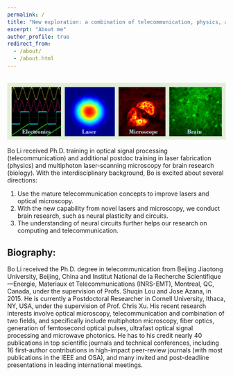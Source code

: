 ```yaml
---
permalink: /
title: "New exploration: a combination of telecommunication, physics, and biology"
excerpt: "About me"
author_profile: true
redirect_from:
  - /about/
  - /about.html
---
```



<br/><img src='/images/Page-About-image-1.jpg'>

Bo Li received Ph.D. training in optical signal processing (telecommunication) and additional postdoc training in laser fabrication (physics) and multiphoton laser-scanning microscopy for brain research (biology). With the interdisciplinary background, Bo is excited about several directions:

1. Use the mature telecommunication concepts to improve lasers and optical microscopy.
2. With the new capability from novel lasers and microscopy, we conduct brain research, such as neural plasticity and circuits.
3. The understanding of neural circuits further helps our research on computing and telecommunication.



Biography:
------
Bo Li received the Ph.D. degree in telecommunication from Beijing Jiaotong University, Beijing, China and Institut National de la Recherche Scientifique—Energie, Materiaux et Telecommunications (INRS-EMT), Montreal, QC, Canada, under the supervision of Profs. Shuqin Lou and Jose Azana, in 2015. He is currently a Postdoctoral Researcher in Cornell University, Ithaca, NY, USA, under the supervision of Prof. Chris Xu. His recent research interests involve optical microscopy, telecommunication and combination of two fields, and specifically include multiphoton microscopy, fiber optics, generation of femtosecond optical pulses, ultrafast optical signal processing and microwave photonics. He has to his credit nearly 40 publications in top scientific journals and technical conferences, including 16 first-author contributions in high-impact peer-review journals (with most publications in the IEEE and OSA), and many invited and post-deadline presentations in leading international meetings.

